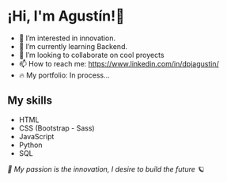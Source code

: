 <h1> ¡Hi, I'm <span>Agustín!</span>👋</h1>

- 👀 I’m interested in innovation.
- 🌱 I’m currently learning Backend.
- 💞️ I’m looking to collaborate on cool proyects
- 📫 How to reach me: https://www.linkedin.com/in/dpjagustin/
- 🔥  My portfolio: In process...

<h2> My skills </h2>

- HTML
- CSS (Bootstrap - Sass)
- JavaScript
- Python
- SQL

<i> 🚀 My passion is the innovation, I desire to build the future 🪐 </i>

<!---
dpjagustin/dpjagustin is a ✨ special ✨ repository because its `README.md` (this file) appears on your GitHub profile.
You can click the Preview link to take a look at your changes.
--->
